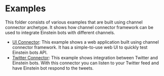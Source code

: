 # Examples
This folder consists of various examples that are built using channel connector archetype. It shows how channel connector framework can be used to integrate Einstein bots with different channels.

* [UI Connector](ui-connector): This example shows a web application built using channel connector framework. It has a simple-to-use web UI to quickly test Einstein bots API.
* [Twitter Connector](twitter-connector): This example shows integration between Twitter and Einstein bots. With this connector you can listen to your Twitter feed and have Einstein bot respond to the tweets.